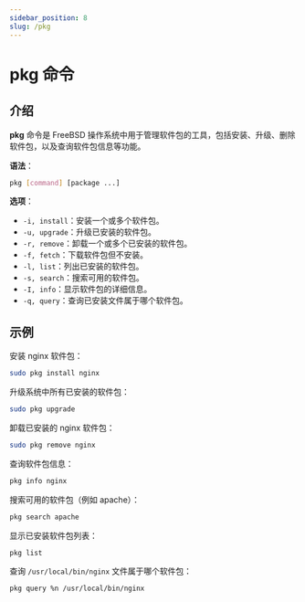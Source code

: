 ```yaml
---
sidebar_position: 8
slug: /pkg
---
```


# pkg 命令



## 介绍

**pkg** 命令是 FreeBSD 操作系统中用于管理软件包的工具，包括安装、升级、删除软件包，以及查询软件包信息等功能。

**语法**：

```bash
pkg [command] [package ...]
```

**选项**：

- `-i, install`：安装一个或多个软件包。
- `-u, upgrade`：升级已安装的软件包。
- `-r, remove`：卸载一个或多个已安装的软件包。
- `-f, fetch`：下载软件包但不安装。
- `-l, list`：列出已安装的软件包。
- `-s, search`：搜索可用的软件包。
- `-I, info`：显示软件包的详细信息。
- `-q, query`：查询已安装文件属于哪个软件包。



## 示例

安装 nginx 软件包：

```bash
sudo pkg install nginx
```

升级系统中所有已安装的软件包：

```bash
sudo pkg upgrade
```

卸载已安装的 nginx 软件包：

```bash
sudo pkg remove nginx
```

查询软件包信息：

```bash
pkg info nginx
```

搜索可用的软件包（例如 apache）：

```bash
pkg search apache
```

显示已安装软件包列表：

```bash
pkg list
```

查询 `/usr/local/bin/nginx` 文件属于哪个软件包：

```bash
pkg query %n /usr/local/bin/nginx
```

